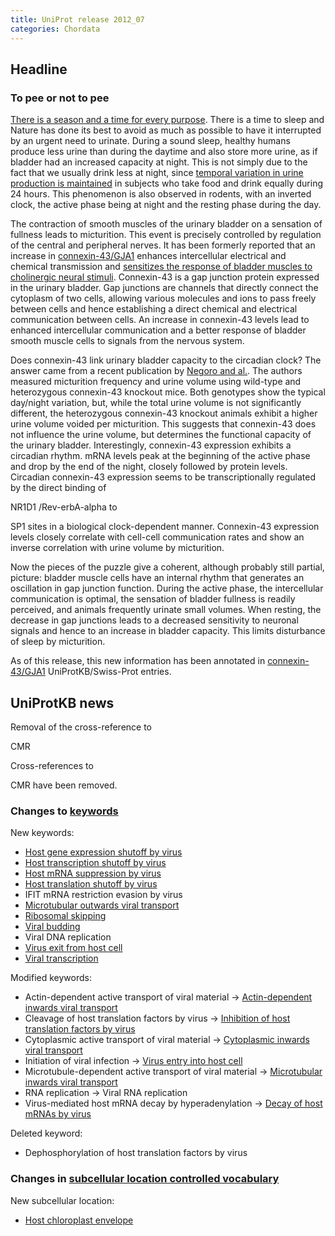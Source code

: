 ```yaml
---
title: UniProt release 2012_07
categories: Chordata
---
```


## Headline

### To pee or not to pee

[There is a season and a time for every purpose](http://niv.scripturetext.com/ecclesiastes/3.htm). There is a time to sleep and Nature has done its best to avoid as much as possible to have it interrupted by an urgent need to urinate. During a sound sleep, healthy humans produce less urine than during the daytime and also store more urine, as if bladder had an increased capacity at night. This is not simply due to the fact that we usually drink less at night, since [temporal variation in urine production is maintained](http://www.ncbi.nlm.nih.gov/pubmed/7772798) in subjects who take food and drink equally during 24 hours. This phenomenon is also observed in rodents, with an inverted clock, the active phase being at night and the resting phase during the day.

The contraction of smooth muscles of the urinary bladder on a sensation of fullness leads to micturition. This event is precisely controlled by regulation of the central and peripheral nerves. It has been formerly reported that an increase in [connexin-43/GJA1](http://www.uniprot.org/uniprot/?query=gene:gja1+AND+reviewed:yes) enhances intercellular electrical and chemical transmission and [sensitizes the response of bladder muscles to cholinergic neural stimuli](http://www.ncbi.nlm.nih.gov/pubmed/12676745,21511298). Connexin-43 is a gap junction protein expressed in the urinary bladder. Gap junctions are channels that directly connect the cytoplasm of two cells, allowing various molecules and ions to pass freely between cells and hence establishing a direct chemical and electrical communication between cells. An increase in connexin-43 levels lead to enhanced intercellular communication and a better response of bladder smooth muscle cells to signals from the nervous system.

Does connexin-43 link urinary bladder capacity to the circadian clock? The answer came from a recent publication by [Negoro and al.](http://www.ncbi.nlm.nih.gov/pubmed/22549838). The authors measured micturition frequency and urine volume using wild-type and heterozygous connexin-43 knockout mice. Both genotypes show the typical day/night variation, but, while the total urine volume is not significantly different, the heterozygous connexin-43 knockout animals exhibit a higher urine volume voided per micturition. This suggests that connexin-43 does not influence the urine volume, but determines the functional capacity of the urinary bladder. Interestingly, connexin-43 expression exhibits a circadian rhythm. mRNA levels peak at the beginning of the active phase and drop by the end of the night, closely followed by protein levels. Circadian connexin-43 expression seems to be transcriptionally regulated by the direct binding of

NR1D1 /Rev-erbA-alpha to

SP1 sites in a biological clock-dependent manner. Connexin-43 expression levels closely correlate with cell-cell communication rates and show an inverse correlation with urine volume by micturition.

Now the pieces of the puzzle give a coherent, although probably still partial, picture: bladder muscle cells have an internal rhythm that generates an oscillation in gap junction function. During the active phase, the intercellular communication is optimal, the sensation of bladder fullness is readily perceived, and animals frequently urinate small volumes. When resting, the decrease in gap junctions leads to a decreased sensitivity to neuronal signals and hence to an increase in bladder capacity. This limits disturbance of sleep by micturition.

As of this release, this new information has been annotated in [connexin-43/GJA1](http://www.uniprot.org/uniprot/?query=gene:gja1+AND+reviewed:yes) UniProtKB/Swiss-Prot entries.

## UniProtKB news

Removal of the cross-reference to

CMR

Cross-references to

CMR have been removed.

### Changes to [keywords](https://ftp.uniprot.org/pub/databases/uniprot/current_release/knowledgebase/complete/docs/keywlist)

New keywords:

-   [Host gene expression shutoff by virus](http://www.uniprot.org/keywords/KW-1190)
-   [Host transcription shutoff by virus](http://www.uniprot.org/keywords/KW-1191)
-   [Host mRNA suppression by virus](http://www.uniprot.org/keywords/KW-1192)
-   [Host translation shutoff by virus](http://www.uniprot.org/keywords/KW-1193)
-   IFIT mRNA restriction evasion by virus
-   [Microtubular outwards viral transport](http://www.uniprot.org/keywords/KW-1189)
-   [Ribosomal skipping](http://www.uniprot.org/keywords/KW-1197)
-   [Viral budding](http://www.uniprot.org/keywords/KW-1198)
-   Viral DNA replication
-   [Virus exit from host cell](http://www.uniprot.org/keywords/KW-1188)
-   [Viral transcription](http://www.uniprot.org/keywords/KW-1195)

Modified keywords:

-   Actin-dependent active transport of viral material -&gt; [Actin-dependent inwards viral transport](http://www.uniprot.org/keywords/KW-1178)
-   Cleavage of host translation factors by virus -&gt; [Inhibition of host translation factors by virus](http://www.uniprot.org/keywords/KW-0693)
-   Cytoplasmic active transport of viral material -&gt; [Cytoplasmic inwards viral transport](http://www.uniprot.org/keywords/KW-1176)
-   Initiation of viral infection -&gt; [Virus entry into host cell](http://www.uniprot.org/keywords/KW-1160)
-   Microtubule-dependent active transport of viral material -&gt; [Microtubular inwards viral transport](http://www.uniprot.org/keywords/KW-1177)
-   RNA replication -&gt; Viral RNA replication
-   Virus-mediated host mRNA decay by hyperadenylation -&gt; [Decay of host mRNAs by virus](http://www.uniprot.org/keywords/KW-1132)

Deleted keyword:

-   Dephosphorylation of host translation factors by virus

### Changes in [subcellular location controlled vocabulary](https://ftp.uniprot.org/pub/databases/uniprot/current_release/knowledgebase/complete/docs/?subcell)

New subcellular location:

-   [Host chloroplast envelope](http://www.uniprot.org/locations/SL-0483)
